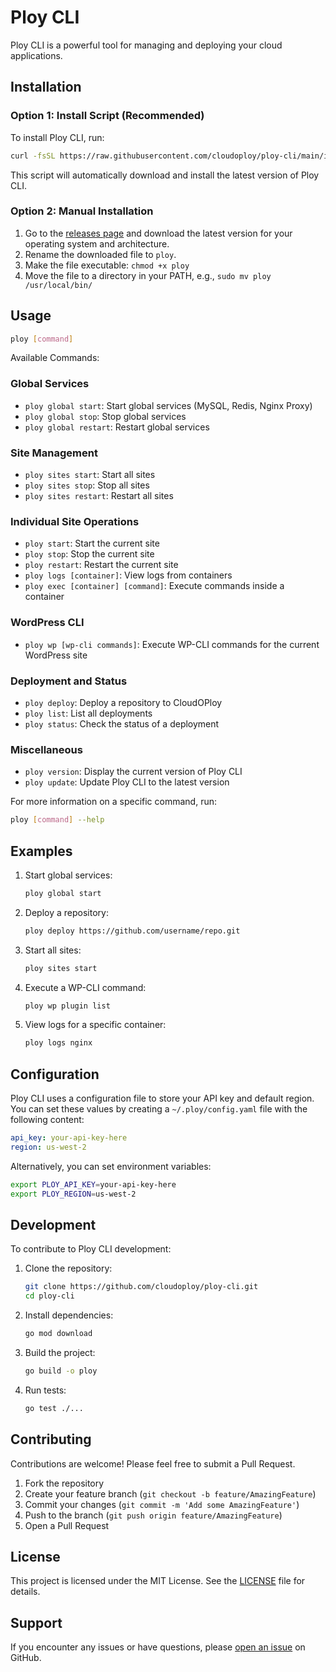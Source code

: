# Ploy CLI

Ploy CLI is a powerful tool for managing and deploying your cloud applications.

## Installation

### Option 1: Install Script (Recommended)

To install Ploy CLI, run:
```bash
curl -fsSL https://raw.githubusercontent.com/cloudoploy/ploy-cli/main/install.sh | bash
```
This script will automatically download and install the latest version of Ploy CLI.

### Option 2: Manual Installation

1. Go to the [releases page](https://github.com/cloudoploy/ploy-cli/releases) and download the latest version for your operating system and architecture.
2. Rename the downloaded file to `ploy`.
3. Make the file executable: `chmod +x ploy`
4. Move the file to a directory in your PATH, e.g., `sudo mv ploy /usr/local/bin/`

## Usage

```bash
ploy [command]
```


Available Commands:

### Global Services

- `ploy global start`: Start global services (MySQL, Redis, Nginx Proxy)
- `ploy global stop`: Stop global services
- `ploy global restart`: Restart global services

### Site Management

- `ploy sites start`: Start all sites
- `ploy sites stop`: Stop all sites
- `ploy sites restart`: Restart all sites

### Individual Site Operations

- `ploy start`: Start the current site
- `ploy stop`: Stop the current site
- `ploy restart`: Restart the current site
- `ploy logs [container]`: View logs from containers
- `ploy exec [container] [command]`: Execute commands inside a container

### WordPress CLI

- `ploy wp [wp-cli commands]`: Execute WP-CLI commands for the current WordPress site

### Deployment and Status

- `ploy deploy`: Deploy a repository to CloudOPloy
- `ploy list`: List all deployments
- `ploy status`: Check the status of a deployment

### Miscellaneous

- `ploy version`: Display the current version of Ploy CLI
- `ploy update`: Update Ploy CLI to the latest version

For more information on a specific command, run:
```bash
ploy [command] --help
```



## Examples

1. Start global services:
   ```bash
   ploy global start
   ```

2. Deploy a repository:
   ```bash
   ploy deploy https://github.com/username/repo.git
   ```

3. Start all sites:
   ```bash
   ploy sites start
   ```

4. Execute a WP-CLI command:
   ```bash
   ploy wp plugin list
   ```

5. View logs for a specific container:
   ```bash
   ploy logs nginx
   ```

## Configuration

Ploy CLI uses a configuration file to store your API key and default region. You can set these values by creating a `~/.ploy/config.yaml` file with the following content:
```yaml
api_key: your-api-key-here
region: us-west-2
```

Alternatively, you can set environment variables:
```bash
export PLOY_API_KEY=your-api-key-here
export PLOY_REGION=us-west-2
```

## Development

To contribute to Ploy CLI development:

1. Clone the repository:
   ```bash
   git clone https://github.com/cloudoploy/ploy-cli.git
   cd ploy-cli
   ```

2. Install dependencies:
   ```bash
   go mod download
   ```

3. Build the project:
   ```bash
   go build -o ploy
   ```

4. Run tests:
   ```bash
   go test ./...
   ```

## Contributing

Contributions are welcome! Please feel free to submit a Pull Request.

1. Fork the repository
2. Create your feature branch (`git checkout -b feature/AmazingFeature`)
3. Commit your changes (`git commit -m 'Add some AmazingFeature'`)
4. Push to the branch (`git push origin feature/AmazingFeature`)
5. Open a Pull Request

## License

This project is licensed under the MIT License. See the [LICENSE](LICENSE) file for details.

## Support

If you encounter any issues or have questions, please [open an issue](https://github.com/cloudoploy/ploy-cli/issues) on GitHub.